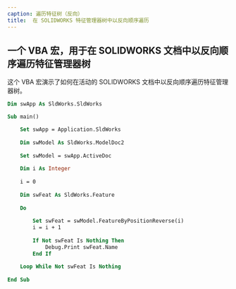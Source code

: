 ```yaml
---
caption: 遍历特征树（反向）
title:  在 SOLIDWORKS 特征管理器树中以反向顺序遍历
---
```

 一个 VBA 宏，用于在 SOLIDWORKS 文档中以反向顺序遍历特征管理器树
---

这个 VBA 宏演示了如何在活动的 SOLIDWORKS 文档中以反向顺序遍历特征管理器树。

~~~ vb
Dim swApp As SldWorks.SldWorks

Sub main()

    Set swApp = Application.SldWorks
    
    Dim swModel As SldWorks.ModelDoc2
    
    Set swModel = swApp.ActiveDoc
    
    Dim i As Integer
    
    i = 0
    
    Dim swFeat As SldWorks.Feature
    
    Do
        
        Set swFeat = swModel.FeatureByPositionReverse(i)
        i = i + 1
        
        If Not swFeat Is Nothing Then
            Debug.Print swFeat.Name
        End If
        
    Loop While Not swFeat Is Nothing
    
End Sub
~~~